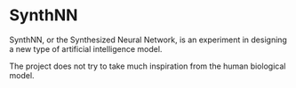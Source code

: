 # SynthNN

SynthNN, or the Synthesized Neural Network, is an experiment in designing a new type of artificial intelligence model.

The project does not try to take much inspiration from the human biological model.
